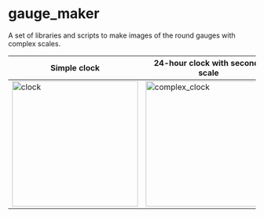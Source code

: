 # gauge_maker

A set of libraries and scripts to make images of the round gauges with complex scales.

|Simple clock|24-hour clock with seconds scale|2-units manometer|circular logarithmic ruler|
|------------|--------------------------------|-----------------|--------------------------|
|[<img width="256" height="256" alt="clock" src="https://github.com/user-attachments/assets/86109dcc-231b-4b2a-a551-257ec52d587e" />](https://github.com/user-attachments/assets/cc775725-a296-4b66-97cc-f66fd7e59cea)|[<img width="256" height="256" alt="complex_clock" src="https://github.com/user-attachments/assets/bcd5b4bd-35b7-490b-b73a-a1ab71507b38" />](https://github.com/user-attachments/assets/d741b71f-00c8-47f5-87ac-828dca01b2ad)|[<img width="256" height="256" alt="manometer" src="https://github.com/user-attachments/assets/97d3ceb8-8ceb-456f-b375-e6d59f725081" />](https://github.com/user-attachments/assets/c8cd9861-ab84-4e1a-9750-06c6ae06779f)|[<img width="256" height="256" alt="ruler_thumb" src="https://github.com/user-attachments/assets/4497a9c7-44f4-4326-87d6-a9fdd6157be8" />](https://github.com/user-attachments/assets/9535e2f7-4630-4052-84fb-24414e179567)|
